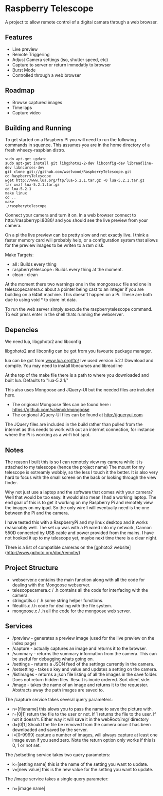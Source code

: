 Raspberry Telescope
===================

A project to allow remote control of a digital camara through a web browser.

Features
--------

* Live preview
* Remote Triggering
* Adjust Camera settings (iso, shutter speed, etc)
* Capture to server or return immedatly to browser
* Burst Mode
* Controlled through a web browser

Roadmap
-------

* Browse captured images
* Time laps 
* Capture video


Building and Running
--------------------

To get started on a Raspbery PI you will need to run the following commands in squence. This assumes you are in the home directory of a fresh wheezy-raspbian distro. 

    sudo apt-get update
    sudo apt-get install git libgphoto2-2-dev libconfig-dev libreadline-dev libncurses-dev
    git clone git://github.com/wselwood/RaspberryTelescope.git
    cd RaspberryTelescope
    wget http://www.lua.org/ftp/lua-5.2.1.tar.gz -O lua-5.2.1.tar.gz
    tar xvzf lua-5.2.1.tar.gz
    cd lua-5.2.1
    make linux
    cd ..
    make
    ./raspberytelescope
    
Connect your camera and turn it on. In a web browser connect to http://raspberrypi:8080/ and you should see the live preview from your camera. 

On a pi the live preview can be pretty slow and not exactly live. I think a faster memory card will probably help, or a configuration system that allows for the preview images to be writen to a ram disk.

Make Targets:
* all : Builds every thing
* raspberrytelescope : Builds every thing at the moment.
* clean : clean

At the moment there two warnings one in the mongoose.c file and one in telescopecamera.c about a pointer being cast 
to an integer if you are building on a 64bit machine. This doesn't happen on a Pi. 
These are both due to using void * to store int data.

To run the web server simply execude the raspberrytelescope command. To exit press enter in the shell thats running the webserver.

Depencies
---------

We need lua, libgphoto2 and libconfig

libgphoto2 and libconfig can be got from you favourte package manager.

lua can be got from www.lua.org/ftp/ Ive used version 5.2.1 Download and compile. You may need to install libncurses and libreadline

At the top of the make file there is a path to where you downloaded and built lua. Defaults to "lua-5.2.1/"

This also uses Mongoose and JQuery-UI but the needed files are included here. 

* The origional Mongoose files can be found here : https://github.com/valenok/mongoose
* The origional JQuery-UI files can be found at http://jqueryui.com

The JQuery files are included in the build rather than pulled from the internet as this needs to work with out an internet connection, for instance where the Pi is working as a wi-fi hot spot.

Notes
-----

The reason I built this is so I can remotely view my camera while it is attached to my telescope (hence the project name) The mount for my telescope is extreamly wobbly, so the less I touch it the better. It is also very hard to focus with the small screen on the back or looking through the view finder.

Why not just use a laptop and the software that comes with your camera? Well that would be too easy. It would also mean I had a working laptop. The end goal of this is to get it working on my Raspberry Pi and remotely view the images on my ipad. So the only wire I will eventually need is the one between the Pi and the camera.

I have tested this with a RaspberryPi and my linux desktop and it works reasonably well. The set up was with a Pi wired into my network, Cannon 550D connected by USB cable and power provided from the mains. I have not hooked it up to my telescope yet, maybe next time there is a clear night.

There is a list of compatible cameras on the [gphoto2 website] (http://www.gphoto.org/doc/remote/)

Project Structure
-----------------

* webserver.c contains the main function along with all the code for dealing with the Mongoose webserver.
* telescopecamera.c / .h contains all the code for interfacing with the camera.
* stringutils.c / .h some string helper functions.
* fileutils.c /.h code for dealing with the file system.
* mongoose.c / .h all the code for the mongoose web server.

Services
--------

* /preview - generates a preview image (used for the live preview on the index page)
* /capture - actually captures an image and returns it to the browser.
* /summary - returns the summary information from the camera. This can be useful for debugging whats going on.
* /settings - returns a JSON feed of the settings currently in the camera.
* /setsetting - takes a key and value and updates a setting on the camera.
* /listimages - returns a json file listing of all the images in the save folder. Does not return hidden files. Result is inode ordered. Sort client side.
* /image - takes the name of an image and returns it to the requester. Abstracts away the path images are saved to.

The /capture service takes several query parameters:
* n=[filename] this alows you to pass the name to save the picture with.
* r=[0|1] return the file to the user or not. If 1 returns the file to the user. If not it doesn't. Either way it will save it in the webRoot/img/ directory
* d=[0|1] Should the file be removed from the camera once it has been downloaded and saved by the server.
* i=[0-9999] capture a number of images, will always capture at least one image even if you send zero. Note the return option only works if this is 0, 1 or not set.

The /setsetting service takes two query parameters:
* k=[setting name] this is the name of the setting you want to update.
* v=[new value] this is the new value for the setting you want to update.

The /image service takes a single query parameter:
* n=[image name] 



